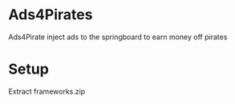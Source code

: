 # Ads4Pirates
Ads4Pirate inject ads to the springboard to earn money off pirates

# Setup
Extract frameworks.zip
